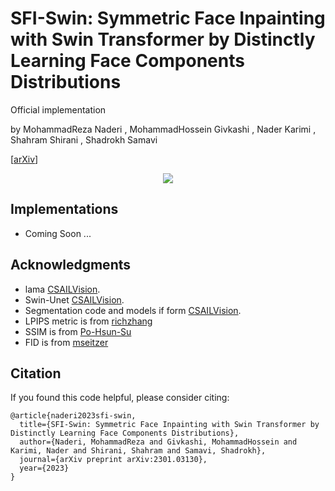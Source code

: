 # SFI-Swin: Symmetric Face Inpainting with Swin Transformer by Distinctly Learning Face Components Distributions
Official implementation

by MohammadReza Naderi
, MohammadHossein Givkashi 
, Nader Karimi
, Shahram Shirani
, Shadrokh Samavi

[[arXiv](https://arxiv.org/abs/2301.03130)]
 


<p align="center">
  <img src="https://github.com/mohammadrezanaderi4/SFI-Swin/blob/main/GIF_final1.gif" />
</p>



## Implementations
* Coming Soon ...

## Acknowledgments
* lama [CSAILVision](https://github.com/CSAILVision/semantic-segmentation-pytorch).
* Swin-Unet [CSAILVision](https://github.com/CSAILVision/semantic-segmentation-pytorch).
* Segmentation code and models if form [CSAILVision](https://github.com/CSAILVision/semantic-segmentation-pytorch).
* LPIPS metric is from [richzhang](https://github.com/richzhang/PerceptualSimilarity)
* SSIM is from [Po-Hsun-Su](https://github.com/Po-Hsun-Su/pytorch-ssim)
* FID is from [mseitzer](https://github.com/mseitzer/pytorch-fid)

## Citation
If you found this code helpful, please consider citing: 
```
@article{naderi2023sfi-swin,
  title={SFI-Swin: Symmetric Face Inpainting with Swin Transformer by Distinctly Learning Face Components Distributions},
  author={Naderi, MohammadReza and Givkashi, MohammadHossein and Karimi, Nader and Shirani, Shahram and Samavi, Shadrokh},
  journal={arXiv preprint arXiv:2301.03130},
  year={2023}
}
```


